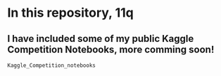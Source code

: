 # In this repository, 11q
## I have included some of my public Kaggle Competition Notebooks, more comming soon!
```
Kaggle_Competition_notebooks
```
